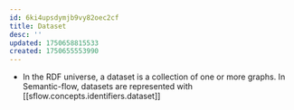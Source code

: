 ```yaml
---
id: 6ki4upsdymjb9vy82oec2cf
title: Dataset
desc: ''
updated: 1750658815533
created: 1750655553990
---
```


- In the RDF universe, a dataset is a collection of one or more graphs. In Semantic-flow, datasets are represented with [[sflow.concepts.identifiers.dataset]]